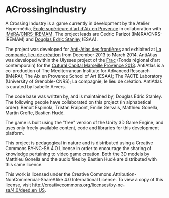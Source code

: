 ACrossingIndustry
=================

A Crossing Industry is a game currently in development by the Atelier Hypermédia, [École supérieure d'art d'Aix en Provence](http://www.ecole-art-aix.fr) in collaboration with [IMéRA](http://www.imera.fr/)/[CNRS-IREMAM](http://iremam.cnrs.fr). The project leads are Cedric Parizot (IMéRA/CNRS-IREMAM) and [Douglas Edric Stanley](http://www.abstractmachine.net) (ESAA).

The project was developed for [Anti-Atlas des frontières](http://www.antiatlas.net) and exhibited at [La companie, lieu de création](http://www.la-compagnie.org) from December 2013 to March 2014. AntiAtlas was developed within the Ulysses project of the [Frac](http://www.fracpaca.org) (Fonds régional d'art contemporain) for the [Cutural Capital Marseille Provence 2013](http://www.mp2013.fr). AntiAtlas is a co-production of The Mediterranean Institute for Advanced Research (IMéRA); The Aix en Provence School of Art (ESAA); The PACTE Laboratory (University of Grenoble-CNRS); La compagnie, le lieu de création. AntiAtlas is curated by Isabelle Arvers.

The code base was written by, and is maintained by, Douglas Edric Stanley. The following people have collaborated on this project (in alphabetical order): Benoît Espinola, Tristan Fraipont, Emilie Gervais, Matthieu Gonella, Martin Greffe, Bastien Hudé.

The game is built using the "free" version of the Unity 3D Game Engine, and uses only freely available content, code and libraries for this development platform.

This project is pedagogical in nature and is distributed using a Creative Commons BY-NC-SA 4.0 License in order to encourage the sharing of knowledge pertaining to video game creation. Both the 3D models by Matthieu Gonella and the audio files by Bastien Hudé are distributed with this same licence.

This work is licensed under the Creative Commons Attribution-NonCommercial-ShareAlike 4.0 International License. To view a copy of this license, visit http://creativecommons.org/licenses/by-nc-sa/4.0/deed.en_US.
